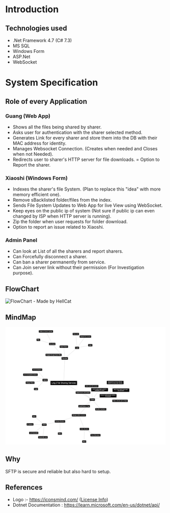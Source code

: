 # Introduction
## Technologies used
- .Net Framework 4.7 (C# 7.3)
- MS SQL
- Windows Form
- ASP.Net
- WebSocket

# System Specification
## Role of every Application
### Guang (Web App)
- Shows all the files being shared by sharer.
- Asks user for authentication with the sharer selected method.
- Generates Link for every sharer and store them into the DB with their MAC address for identity.
- Manages Websocket Connection. (Creates when needed and Closes when not Needed).
- Redirects user to sharer's HTTP server for file downloads.
= Option to Report the sharer.

### Xiaoshi (Windows Form)
- Indexes the sharer's file System. (Plan to replace this "idea" with more memory efficient one).
- Remove sBacklisted folder/files from the index.
- Sends File System Updates to Web App for live View using WebSocket.
- Keep eyes on the public ip of system (Not sure if public ip can even changed by ISP when HTTP server is running).
- Zip the folder when user requests for folder download.
- Option to report an issue related to Xiaoshi.

### Admin Panel
- Can look at List of all the sharers and report sharers.
- Can Forcefully disconnect a sharer.
- Can ban a sharer permanently from service.
- Can Join server link without their permission (For Investigation purpose).

## FlowChart
![FlowChart - Made by HellCat](Docs/FlowChart.png)

## MindMap
![ User Access - Made by HellCat](Docs/Mindmap.png)

## Why
SFTP is secure and reliable but also hard to setup.

## References
- Logo :- https://iconsmind.com/ ([License Info](https://www.iconarchive.com/show/outline-icons-by-iconsmind/Cat-icon.html))
- Dotnet Documentation : https://learn.microsoft.com/en-us/dotnet/api/